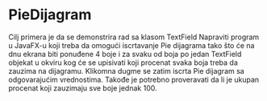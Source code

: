 # PieDijagram
Cilj primera je da se demonstrira rad sa klasom TextField Napraviti program u JavaFX-u koji treba da omogući iscrtavanje Pie dijagrama tako što će na dnu ekrana biti ponuđene 4 boje i za svaku od boja po jedan TextField objekat u okviru kog će se upisivati koji procenat svaka boja treba da zauzima na dijagramu. Klikomna dugme se zatim iscrta Pie dijagram sa odgovarajućim vrednostima. Takođe je potrebno proveravati da li je ukupan procenat koji zauzimaju sve boje jednak 100.
